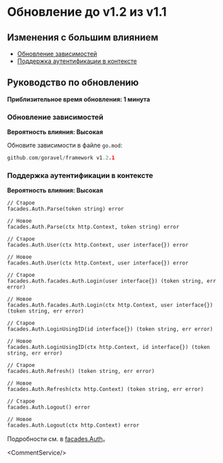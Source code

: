 # Обновление до v1.2 из v1.1

## Изменения с большим влиянием

- [Обновление зависимостей](#updating-dependencies)
- [Поддержка аутентификации в контексте](#auth-support-context)

## Руководство по обновлению

**Приблизительное время обновления: 1 минута**

### Обновление зависимостей

**Вероятность влияния: Высокая**

Обновите зависимости в файле `go.mod`:

```go
github.com/goravel/framework v1.2.1
```

### Поддержка аутентификации в контексте

**Вероятность влияния: Высокая**

```
// Старое
facades.Auth.Parse(token string) error

// Новое
facades.Auth.Parse(ctx http.Context, token string) error
```

```
// Старое
facades.Auth.User(ctx http.Context, user interface{}) error

// Новое
facades.Auth.User(ctx http.Context, user interface{}) error
```

```
// Старое
facades.Auth.facades.Auth.Login(user interface{}) (token string, err error)

// Новое
facades.Auth.facades.Auth.Login(ctx http.Context, user interface{}) (token string, err error)
```

```
// Старое
facades.Auth.LoginUsingID(id interface{}) (token string, err error)

// Новое
facades.Auth.LoginUsingID(ctx http.Context, id interface{}) (token string, err error)
```

```
// Старое
facades.Auth.Refresh() (token string, err error)

// Новое
facades.Auth.Refresh(ctx http.Context) (token string, err error)
```

```
// Старое
facades.Auth.Logout() error

// Новое
facades.Auth.Logout(ctx http.Context) error
```

Подробности см. в [facades.Auth](../digging-deeper/auth.md)。

&lt;CommentService/&gt;